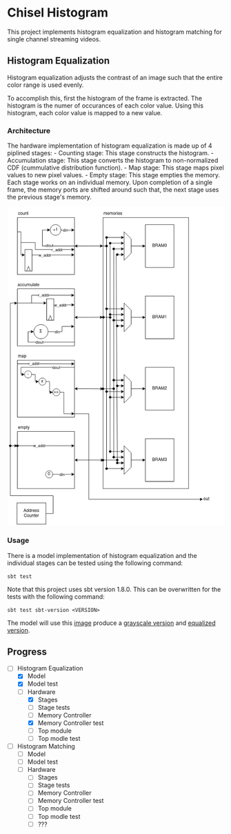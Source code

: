 # Chisel Histogram
This project implements histogram equalization and histogram matching for single channel streaming videos. 

## Histogram Equalization
Histogram equalization adjusts the contrast of an image such that the entire color range is used evenly. 

To accomplish this, first the histogram of the frame is extracted. The histogram is the numer of occurances of each color value. 
Using this histogram, each color value is mapped to a new value.

### Architecture
The hardware implementation of histogram equalization is made up of 4 piplined stages:
    - Counting stage: This stage constructs the histogram.
    - Accumulation stage: This stage converts the histogram to non-normalized CDF (cummulative distribution function).
    - Map stage: This stage maps pixel values to new pixel values.
    - Empty stage: This stage empties the memory. 
Each stage works on an individual memory. Upon completion of a single frame, the memory ports are shifted around such that, the next stage uses the previous stage's memory.

![Architecture](docs/HistEq.drawio.png)

### Usage
There is a model implementation of histogram equalization and the individual stages can be tested using the following command:
```
sbt test
```
Note that this project uses sbt version 1.8.0. This can be overwritten for the tests with the following command:
```
sbt test sbt-version <VERSION>
```
The model will use this [image](resources/simple.jpg) produce a [grayscale version](resources/gray.jpg) and [equalized version](resources/hist_out.jpg).

## Progress
- [ ] Histogram Equalization
    - [x] Model
    - [x] Model test
    - [ ] Hardware
         - [x] Stages
         - [ ] Stage tests
         - [ ] Memory Controller
         - [x] Memory Controller test
         - [ ] Top module
         - [ ] Top modle test
- [ ] Histogram Matching
    - [ ] Model
    - [ ] Model test
    - [ ] Hardware
        - [ ] Stages
        - [ ] Stage tests
        - [ ] Memory Controller
        - [ ] Memory Controller test
        - [ ] Top module
        - [ ] Top modle test
        - [ ] ???
